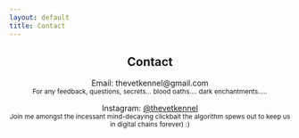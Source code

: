 ```yaml
---
layout: default
title: Contact
---
```


<section class="contact" style="text-align:center;">
  <h2>Contact</h2>
  <p>Email: thevetkennel@gmail.com<br><small>For any feedback, questions, secrets... blood oaths.... dark enchantments.....</small></p>
  <p>Instagram: <a href="https://instagram.com/thevetkennel" target="_blank">@thevetkennel</a><br><small>Join me amongst the incessant mind-decaying clickbait the algorithm spews out to keep us in digital chains forever) :) </small></p>
</section>
